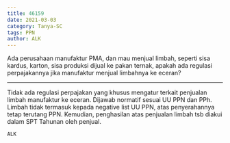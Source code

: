 ```yaml
---
title: 46159
date: 2021-03-03
category: Tanya-SC
tags: PPN
author: ALK
---
```


Ada perusahaan manufaktur PMA, dan mau menjual limbah, seperti sisa kardus, karton, sisa produksi dijual ke pakan ternak, apakah ada regulasi perpajakannya jika manufaktur menjual limbahnya ke eceran?

---

Tidak ada regulasi perpajakan yang khusus mengatur terkait penjualan limbah manufaktur ke eceran. Dijawab normatif sesuai UU PPN dan PPh. Limbah tidak termasuk kepada negative list UU PPN, atas penyerahannya tetap terutang PPN. Kemudian, penghasilan atas penjualan limbah tsb diakui dalam SPT Tahunan oleh penjual.

`ALK`
